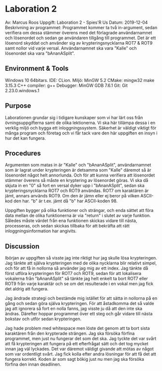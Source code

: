 # Laboration 2
Av: Marcus Roos
Uppgift: Laboration 2 - Spies'R Us
Datum: 2019-12-04
Beskrivning av programmet: Programmet kommer ta två in-argument, sedan verifiera
om dessa stämmer överens med det förlagrade användarnamnet och lösenordet och sedan
ge användaren tillgång till programmet. Det är ett lösenord skyddat och använder sig
av krypteringsnycklarna ROT7 & ROT9 samt nollor vid varje versal. Användarnamnet ska
vara "Kalle" och lösenordet ska vara "bAnanASplit".

## Environment & Tools
Windows 10 64bitars.
IDE: CLion.
Miljö: MinGW 5.2
CMake: mingw32 make 3.15.3
C++ compiler: g++
Debugger: MinGW GDB 7.6.1
Git: Git 2.23.0.windows.1

## Purpose
Laborationen grundar sig i tidigare kunskaper som vi har lärt oss från övningsuppgifterna
samt de olika lektionerna. Vi ska här tillämpa dessa i en verklig miljö och bygga
ett inloggningssystem. Säkerhet är väldigt viktigt för många program och företag
och vi får tack vare den här uppgiften en insyn i hur det kan fungera. 

## Procedures
Argumenten som matas in är "Kalle" och "bAnanASplit", användarnamnet som är lagrat
under krypteringen är detsamma som "Kalle" däremot så är lösenordet något helt
annorlunda. Och för att kunna verifiera att lösenordet stämmer överens så måste
en kryptering av lösenordet göras. Vi ska då skjuta in en "0" så fort en versal
dyker upp i "bAnanASplit", sedan ska krypteringsnycklarna ROT7 och ROT9 användas.
ROT7 om karaktären är jämt, annars används ROT9. Om den är jämn eller ej beror
på vilken ASCII-kod den har. "b" är t.ex. jämt då "b" har ASCII-koden 98. 

Uppgiften bygger på olika funktioner och strängar, och enda sättet att föra data 
mellan de olika funktionerna är via "return" i slutet av varje funktion. Således
måste värdet från ena funktionen skickas vidare till nästa, processeras, och sedan
skickas tillbaka för att bekräfta att rätt inloggningsinformation har angivits.

## Discussion
Ibörjan av uppgiften så visste jag inte riktigt hur jag skulle lösa krypteringen. 
Jag tänkte att själva krypteringen med de olika nycklarna blir relativt simpel,
och för att få in nollorna så använder jag mig av ett index. Jag tänkte då
först utföra krypteringen för ROT7 och ROT9, sedan för att lokalisera vokalerna
från "bAnanASplit" så tänkte jag helt enkelt ta bort ROT7 eller ROT9 från varje
karaktär och se om det resulterade i en vokal men jag fick det aldrig att fungera.

Jag ändrade strategi och bestämde mig istället för att sätta in nollorna på
en gång och sedan göra själva krypteringen. För att åstadkomma det så valde jag
att ignorera så fort en nolla fanns, jag visste ju då att den inte ska ändras. Därefter
hoppar programmet över ett steg och går vidare till nästa bokstav och utför sedan krypteringen.

Jag hade problem med whitespace men löste det genom att ta bort sista karaktären från
den krypterade strängen. Jag ska försöka förfina programmet, men just nu fungerar
det som det ska. Jag tyckte det var svårt att få krypteringen att fungera på 
ett efterfrågat sätt och det tog mycket innan jag väl lyckades. Det var
däremot väldigt givande att mötas av något som var ordentligt svårt. Jag fick
kolla efter andra lösningar för att få det att fungera korrekt. Koden är
som sagt bökig just nu men jag ska försöka förfina den innan deadlinen.